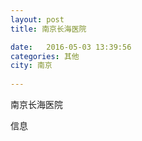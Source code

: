 ```yaml
--- 
layout: post 
title: 南京长海医院

date:   2016-05-03 13:39:56 
categories: 其他  
city: 南京
  
--- 
```

   
南京长海医院

信息

